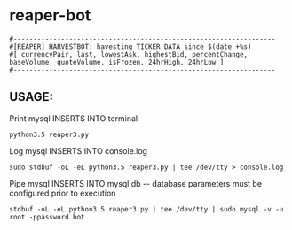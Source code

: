 # reaper-bot

```
#------------------------------------------------------------------
#[REAPER] HARVESTBOT: havesting TICKER DATA since $(date +%s)
#[ currencyPair, last, lowestAsk, highestBid, percentChange, baseVolume, quoteVolume, isFrozen, 24hrHigh, 24hrLow ]
#------------------------------------------------------------------
```

## USAGE:

Print mysql INSERTS INTO terminal
```
python3.5 reaper3.py 
```
Log mysql INSERTS INTO console.log
```
sudo stdbuf -oL -eL python3.5 reaper3.py | tee /dev/tty > console.log
```
Pipe mysql INSERTS INTO mysql db -- database parameters must be configured prior to execution
```
stdbuf -oL -eL python3.5 reaper3.py | tee /dev/tty | sudo mysql -v -u root -ppassword bot
```

